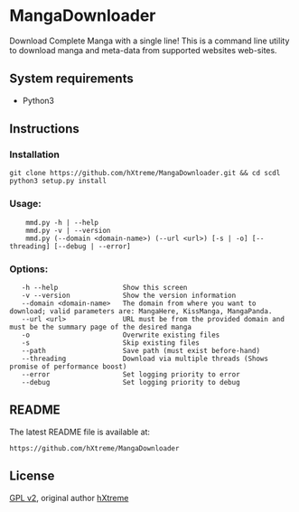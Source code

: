 # MangaDownloader
Download Complete Manga with a single line!
This is a command line utility to download manga and meta-data from supported websites web-sites.


## System requirements

* Python3

## Instructions

### Installation
```
git clone https://github.com/hXtreme/MangaDownloader.git && cd scdl
python3 setup.py install
```

### Usage:
```
    mmd.py -h | --help
    mmd.py -v | --version
    mmd.py (--domain <domain-name>) (--url <url>) [-s | -o] [--threading] [--debug | --error]
```

### Options:
```
   -h --help                Show this screen
   -v --version             Show the version information
   --domain <domain-name>   The domain from where you want to download; valid parameters are: MangaHere, KissManga, MangaPanda.
   --url <url>              URL must be from the provided domain and must be the summary page of the desired manga
   -o                       Overwrite existing files
   -s                       Skip existing files
   --path                   Save path (must exist before-hand)
   --threading              Download via multiple threads (Shows promise of performance boost)
   --error                  Set logging priority to error
   --debug                  Set logging priority to debug
```

## README
The latest README file is available at:
```
https://github.com/hXtreme/MangaDownloader
```

## License

[GPL v2](https://www.gnu.org/licenses/gpl-2.0.txt), original author [hXtreme](https://github.com/hXtreme)
